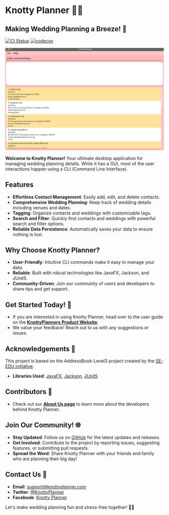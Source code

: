 # Knotty Planner 💍🎀
## Making Wedding Planning a Breeze! 🎉

[![CI Status](https://github.com/se-edu/addressbook-level3/workflows/Java%20CI/badge.svg)](https://github.com/se-edu/addressbook-level3/actions)
[![codecov](https://codecov.io/gh/se-edu/addressbook-level3/branch/master/graph/badge.svg)](https://codecov.io/gh/se-edu/addressbook-level3)

![Ui](docs/images/Ui2.png)

**Welcome to Knotty Planner!** Your ultimate desktop application for managing wedding planning details. While it has a GUI, most of the user interactions happen using a CLI (Command Line Interface).

## Features

- **Effortless Contact Management**: Easily add, edit, and delete contacts.
- **Comprehensive Wedding Planning**: Keep track of wedding details including venues and dates.
- **Tagging**: Organize contacts and weddings with customizable tags.
- **Search and Filter**: Quickly find contacts and weddings with powerful search and filter options.
- **Reliable Data Persistence**: Automatically saves your data to ensure nothing is lost.

## Why Choose Knotty Planner?

- **User-Friendly**: Intuitive CLI commands make it easy to manage your data.
- **Reliable**: Built with robust technologies like JavaFX, Jackson, and JUnit5.
- **Community-Driven**: Join our community of users and developers to share tips and get support.

## Get Started Today! 🎉
* If you are interested in using Knotty Planner, head over to the user guide on the **[KnottyPlanners Product Website](https://ay2425s1-cs2103t-w13-4.github.io/tp/UserGuide.html)**.
* We value your feedback! Reach out to us with any suggestions or issues.

## Acknowledgements 🙏

This project is based on the AddressBook-Level3 project created by the [SE-EDU initiative](https://se-education.org).

- **Libraries Used**: [JavaFX](https://openjfx.io/), [Jackson](https://github.com/FasterXML/jackson), [JUnit5](https://github.com/junit-team/junit5)

## Contributors 🌟

* Check out our [**About Us page**](https://ay2425s1-cs2103t-w13-4.github.io/tp/AboutUs.html) to learn more about the developers behind Knotty Planner.

## Join Our Community! 🌐

- **Stay Updated**: Follow us on [GitHub](https://github.com/AY2425S1-CS2103T-W13-4/tp) for the latest updates and releases.
- **Get Involved**: Contribute to the project by reporting issues, suggesting features, or submitting pull requests.
- **Spread the Word**: Share Knotty Planner with your friends and family who are planning their big day!

## Contact Us 📧

- **Email**: support@knottyplanner.com
- **Twitter**: [@KnottyPlanner](https://twitter.com/KnottyPlanner)
- **Facebook**: [Knotty Planner](https://facebook.com/KnottyPlanner)

Let's make wedding planning fun and stress-free together! 🎊💖
